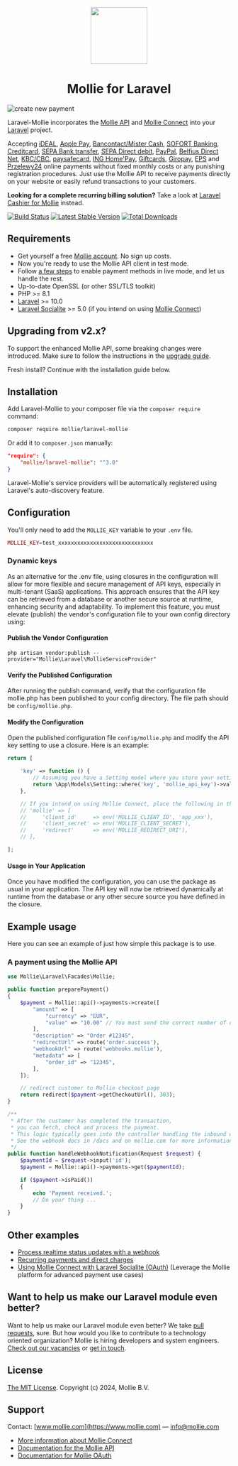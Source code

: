 <p align="center">
  <img src="https://github.com/mollie/laravel-mollie/assets/7265703/5fce72ed-3fee-4645-b29a-18d97407fcfd" width="128" height="128"/>

</p>
<h1 align="center">Mollie for Laravel</h1>

![create new payment](https://github.com/mollie/laravel-mollie/assets/10154100/205b536f-51a3-4d1b-b2c9-69f02ba019fa)

Laravel-Mollie incorporates the [Mollie API](https://docs.mollie.com/) and [Mollie Connect](https://www.mollie.com/products/connect) into your [Laravel](https://laravel.com/) project.

Accepting [iDEAL](https://www.mollie.com/en/payments/ideal/), [Apple Pay](https://www.mollie.com/en/payments/apple-pay), [Bancontact/Mister Cash](https://www.mollie.com/en/payments/bancontact/), [SOFORT Banking](https://www.mollie.com/en/payments/sofort/), [Creditcard](https://www.mollie.com/en/payments/credit-card/), [SEPA Bank transfer](https://www.mollie.com/en/payments/bank-transfer/), [SEPA Direct debit](https://www.mollie.com/en/payments/direct-debit/), [PayPal](https://www.mollie.com/en/payments/paypal/), [Belfius Direct Net](https://www.mollie.com/en/payments/belfius/), [KBC/CBC](https://www.mollie.com/en/payments/kbc-cbc/), [paysafecard](https://www.mollie.com/en/payments/paysafecard/), [ING Home'Pay](https://www.mollie.com/en/payments/ing-homepay/), [Giftcards](https://www.mollie.com/en/payments/gift-cards/), [Giropay](https://www.mollie.com/en/payments/giropay/), [EPS](https://www.mollie.com/en/payments/eps/) and [Przelewy24](https://www.mollie.com/en/payments/przelewy24/) online payments without fixed monthly costs or any punishing registration procedures. Just use the Mollie API to receive payments directly on your website or easily refund transactions to your customers.

**Looking for a complete recurring billing solution?** Take a look at [Laravel Cashier for Mollie](https://www.cashiermollie.com) instead.

[![Build Status](https://github.com/mollie/laravel-mollie/workflows/tests/badge.svg)](https://github.com/mollie/laravel-mollie/actions)
[![Latest Stable Version](https://poser.pugx.org/mollie/laravel-mollie/v/stable)](https://packagist.org/packages/mollie/laravel-mollie)
[![Total Downloads](https://poser.pugx.org/mollie/laravel-mollie/downloads)](https://packagist.org/packages/mollie/laravel-mollie)

## **Requirements**

* Get yourself a free [Mollie account](https://www.mollie.com/signup). No sign up costs.
* Now you're ready to use the Mollie API client in test mode.
* Follow [a few steps](https://www.mollie.com/dashboard/?modal=onboarding) to enable payment methods in live mode, and let us handle the rest.
* Up-to-date OpenSSL (or other SSL/TLS toolkit)
* PHP >= 8.1
* [Laravel](https://www.laravel.com) >= 10.0
* [Laravel Socialite](https://github.com/laravel/socialite) >= 5.0 (if you intend on using [Mollie Connect](https://docs.mollie.com/oauth/overview))

## Upgrading from v2.x?
To support the enhanced Mollie API, some breaking changes were introduced. Make sure to follow the instructions in the [upgrade guide](UPGRADE.md).

Fresh install? Continue with the installation guide below.

## Installation

Add Laravel-Mollie to your composer file via the `composer require` command:

```bash
composer require mollie/laravel-mollie
```

Or add it to `composer.json` manually:

```json
"require": {
    "mollie/laravel-mollie": "^3.0"
}
```

Laravel-Mollie's service providers will be automatically registered using Laravel's auto-discovery feature.

## Configuration

You'll only need to add the `MOLLIE_KEY` variable to your `.env` file.

```php
MOLLIE_KEY=test_xxxxxxxxxxxxxxxxxxxxxxxxxxxxxx
```

### Dynamic keys

As an alternative for the .env file, using closures in the configuration will allow for more flexible and secure management of API keys, especially in multi-tenant (SaaS) applications. This approach ensures that the API key can be retrieved from a database or another secure source at runtime, enhancing security and adaptability. To implement this feature, you must elevate (publish) the vendor's configuration file to your own config directory using:

#### Publish the Vendor Configuration

```php artisan vendor:publish --provider="Mollie\Laravel\MollieServiceProvider"```

#### Verify the Published Configuration

After running the publish command, verify that the configuration file mollie.php has been published to your config directory. The file path should be `config/mollie.php`.

#### Modify the Configuration

Open the published configuration file `config/mollie.php` and modify the API key setting to use a closure. Here is an example:

```php
return [

    'key' => function () {
        // Assuming you have a Setting model where you store your settings
        return \App\Models\Setting::where('key', 'mollie_api_key')->value('value');
    },

    // If you intend on using Mollie Connect, place the following in the 'config/services.php'
    // 'mollie' => [
    //     'client_id'     => env('MOLLIE_CLIENT_ID', 'app_xxx'),
    //     'client_secret' => env('MOLLIE_CLIENT_SECRET'),
    //     'redirect'      => env('MOLLIE_REDIRECT_URI'),
    // ],

];
```

#### Usage in Your Application

Once you have modified the configuration, you can use the package as usual in your application. The API key will now be retrieved dynamically at runtime from the database or any other secure source you have defined in the closure.

## Example usage
Here you can see an example of just how simple this package is to use.

### A payment using the Mollie API

```php
use Mollie\Laravel\Facades\Mollie;

public function preparePayment()
{
    $payment = Mollie::api()->payments->create([
        "amount" => [
            "currency" => "EUR",
            "value" => "10.00" // You must send the correct number of decimals, thus we enforce the use of strings
        ],
        "description" => "Order #12345",
        "redirectUrl" => route('order.success'),
        "webhookUrl" => route('webhooks.mollie'),
        "metadata" => [
            "order_id" => "12345",
        ],
    ]);

    // redirect customer to Mollie checkout page
    return redirect($payment->getCheckoutUrl(), 303);
}

/**
 * After the customer has completed the transaction,
 * you can fetch, check and process the payment.
 * This logic typically goes into the controller handling the inbound webhook request.
 * See the webhook docs in /docs and on mollie.com for more information.
 */
public function handleWebhookNotification(Request $request) {
    $paymentId = $request->input('id');
    $payment = Mollie::api()->payments->get($paymentId);

    if ($payment->isPaid())
    {
        echo 'Payment received.';
        // Do your thing ...
    }
}
```

## Other examples

- [Process realtime status updates with a webhook](docs/webhook.md)
- [Recurring payments and direct charges](docs/recurring_and_direct_charge.md)
- [Using Mollie Connect with Laravel Socialite (OAuth)](docs/mollie_connect.md) (Leverage the Mollie platform for advanced payment use cases)

## Want to help us make our Laravel module even better?

Want to help us make our Laravel module even better? We take [pull requests](https://github.com/mollie/laravel-mollie/pulls?utf8=%E2%9C%93&q=is%3Apr), sure.
But how would you like to contribute to a technology oriented organization? Mollie is hiring developers and system engineers.
[Check out our vacancies](https://jobs.mollie.com/) or [get in touch](mailto:personeel@mollie.com).

## License

[The MIT License](LICENSE.md). Copyright (c) 2024, Mollie B.V.

## Support

Contact: [www.mollie.com](https://www.mollie.com) — info@mollie.com

* [More information about Mollie Connect](https://www.mollie.com/products/connect)
* [Documentation for the Mollie API](https://docs.mollie.com/)
* [Documentation for Mollie OAuth](https://docs.mollie.com/connect/getting-started)

